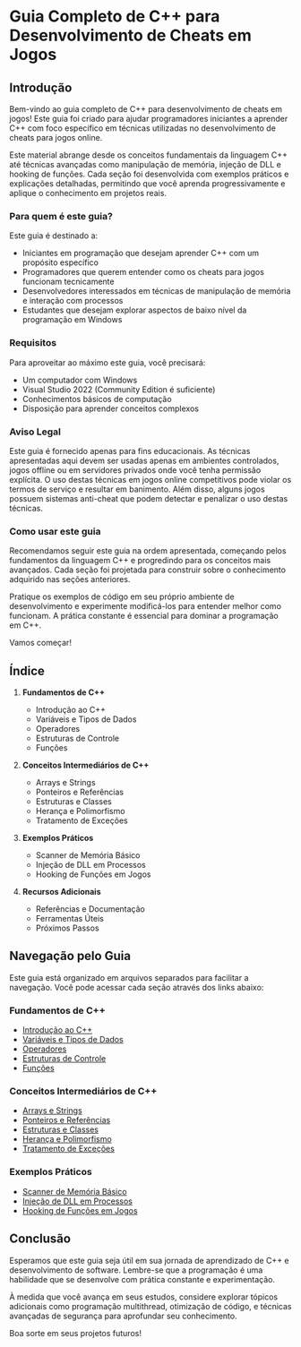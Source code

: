 # Guia Completo de C++ para Desenvolvimento de Cheats em Jogos

## Introdução

Bem-vindo ao guia completo de C++ para desenvolvimento de cheats em jogos! Este guia foi criado para ajudar programadores iniciantes a aprender C++ com foco específico em técnicas utilizadas no desenvolvimento de cheats para jogos online.

Este material abrange desde os conceitos fundamentais da linguagem C++ até técnicas avançadas como manipulação de memória, injeção de DLL e hooking de funções. Cada seção foi desenvolvida com exemplos práticos e explicações detalhadas, permitindo que você aprenda progressivamente e aplique o conhecimento em projetos reais.

### Para quem é este guia?

Este guia é destinado a:
- Iniciantes em programação que desejam aprender C++ com um propósito específico
- Programadores que querem entender como os cheats para jogos funcionam tecnicamente
- Desenvolvedores interessados em técnicas de manipulação de memória e interação com processos
- Estudantes que desejam explorar aspectos de baixo nível da programação em Windows

### Requisitos

Para aproveitar ao máximo este guia, você precisará:
- Um computador com Windows
- Visual Studio 2022 (Community Edition é suficiente)
- Conhecimentos básicos de computação
- Disposição para aprender conceitos complexos

### Aviso Legal

Este guia é fornecido apenas para fins educacionais. As técnicas apresentadas aqui devem ser usadas apenas em ambientes controlados, jogos offline ou em servidores privados onde você tenha permissão explícita. O uso destas técnicas em jogos online competitivos pode violar os termos de serviço e resultar em banimento. Além disso, alguns jogos possuem sistemas anti-cheat que podem detectar e penalizar o uso destas técnicas.

### Como usar este guia

Recomendamos seguir este guia na ordem apresentada, começando pelos fundamentos da linguagem C++ e progredindo para os conceitos mais avançados. Cada seção foi projetada para construir sobre o conhecimento adquirido nas seções anteriores.

Pratique os exemplos de código em seu próprio ambiente de desenvolvimento e experimente modificá-los para entender melhor como funcionam. A prática constante é essencial para dominar a programação em C++.

Vamos começar!

## Índice

1. **Fundamentos de C++**
   - Introdução ao C++
   - Variáveis e Tipos de Dados
   - Operadores
   - Estruturas de Controle
   - Funções

2. **Conceitos Intermediários de C++**
   - Arrays e Strings
   - Ponteiros e Referências
   - Estruturas e Classes
   - Herança e Polimorfismo
   - Tratamento de Exceções

3. **Exemplos Práticos**
   - Scanner de Memória Básico
   - Injeção de DLL em Processos
   - Hooking de Funções em Jogos

4. **Recursos Adicionais**
   - Referências e Documentação
   - Ferramentas Úteis
   - Próximos Passos

## Navegação pelo Guia

Este guia está organizado em arquivos separados para facilitar a navegação. Você pode acessar cada seção através dos links abaixo:

### Fundamentos de C++
- [Introdução ao C++](fundamentos/1_introducao.md)
- [Variáveis e Tipos de Dados](fundamentos/2_variaveis_tipos.md)
- [Operadores](fundamentos/3_operadores.md)
- [Estruturas de Controle](fundamentos/4_estruturas_controle.md)
- [Funções](fundamentos/5_funcoes.md)

### Conceitos Intermediários de C++
- [Arrays e Strings](intermediario/1_arrays_strings.md)
- [Ponteiros e Referências](intermediario/2_ponteiros_referencias.md)
- [Estruturas e Classes](intermediario/3_estruturas_classes.md)
- [Herança e Polimorfismo](intermediario/4_heranca_polimorfismo.md)
- [Tratamento de Exceções](intermediario/5_tratamento_excecoes.md)

### Exemplos Práticos
- [Scanner de Memória Básico](exemplos_praticos/1_memory_scanner.md)
- [Injeção de DLL em Processos](exemplos_praticos/2_dll_injection.md)
- [Hooking de Funções em Jogos](exemplos_praticos/3_function_hooking.md)

## Conclusão

Esperamos que este guia seja útil em sua jornada de aprendizado de C++ e desenvolvimento de software. Lembre-se que a programação é uma habilidade que se desenvolve com prática constante e experimentação.

À medida que você avança em seus estudos, considere explorar tópicos adicionais como programação multithread, otimização de código, e técnicas avançadas de segurança para aprofundar seu conhecimento.

Boa sorte em seus projetos futuros!
